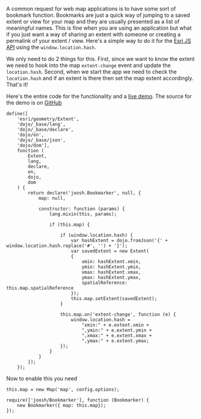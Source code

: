 ﻿A common request for web map applications is to have some sort of bookmark function. Bookmarks are just a quick way of jumping to a saved extent or view for your map and they are usually presented as a list of meaningful names. This is fine when you are using an application but what if you just want a way of sharing an extent with someone or creating a permalink of your extent / view. Here's a simple way to do it for the [Esri JS API](https://developers.arcgis.com/javascript/) using the `window.location.hash`.

We only need to do 2 things for this. First, since we want to know the extent we need to hook into the map `extent-change` event and update the `location.hash`. Second, when we start the app we need to check the `location.hash` and if an extent is there then set the map extent accordingly. That's it!

Here's the entire code for the functionality and a [live demo](http://joosh.azurewebsites.net). The source for the demo is on [GitHub](https://github.com/davetimmins/Joosh) 

<pre><code class='js'>define([
    'esri/geometry/Extent',
    'dojo/_base/lang',
    'dojo/_base/declare',
    'dojo/on',
    'dojo/_base/json',
    'dojo/dom'],
    function (
        Extent,
        lang,
        declare,
        on,
        dojo,
        dom
    ) {
        return declare('joosh.Bookmarker', null, {
            map: null,

            constructor: function (params) {
                lang.mixin(this, params);

                if (this.map) {

                    if (window.location.hash) {
                        var hashExtent = dojo.fromJson('{' + window.location.hash.replace('#', '') + '}');
                        var savedExtent = new Extent(
                        {
                            xmin: hashExtent.xmin,
                            ymin: hashExtent.ymin,
                            xmax: hashExtent.xmax,
                            ymax: hashExtent.ymax,
                            spatialReference: this.map.spatialReference
                        });
                        this.map.setExtent(savedExtent);
                    }

                    this.map.on('extent-change', function (e) {
                        window.location.hash =
                            "xmin:" + e.extent.xmin +
                            ",ymin:" + e.extent.ymin +
                            ",xmax:" + e.extent.xmax +
                            ",ymax:" + e.extent.ymax;
                    });
                }
            }
        });
    });
</code></pre>

Now to enable this you need

<pre><code class='js'>this.map = new Map('map', config.options);

require(['joosh/Bookmarker'], function (Bookmarker) {
    new Bookmarker({ map: this.map});
});
</code></pre>